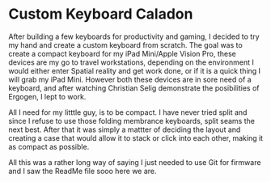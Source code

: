 # Custom Keyboard Caladon

After building a few keyboards for productivity and gaming, I decided to try my hand and create a custom keyboard from scratch. The goal was to create a compact keyboard for my iPad Mini/Apple Vision Pro, these devices are my go to travel workstations, depending on the environment I would either enter Spatial reality and get work done, or if it is a quick thing I will grab my iPad Mini. However both these devices are in sore need of a keyboard, and after watching Christian Selig demonstrate the posibilities of Ergogen, I lept to work.

All I need for my litttle guy, is to be compact. I have never tried split and since I refuse to use those folding membrance keyboards, split seams the next best. After that it was simply a mattter of deciding the layout and creating a case that would allow it to stack or click into each other, making it as compact as possible.

All this was a rather long way of saying I just needed to use Git for firmware and I saw the ReadMe file sooo here we are.
